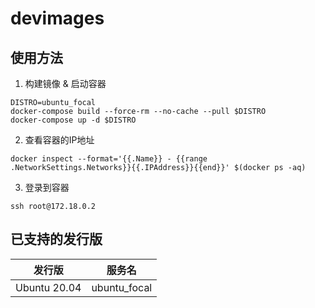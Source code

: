 # devimages

## 使用方法

1. 构建镜像 & 启动容器

```
DISTRO=ubuntu_focal
docker-compose build --force-rm --no-cache --pull $DISTRO
docker-compose up -d $DISTRO
```

2. 查看容器的IP地址

```
docker inspect --format='{{.Name}} - {{range .NetworkSettings.Networks}}{{.IPAddress}}{{end}}' $(docker ps -aq)
```

3. 登录到容器

```
ssh root@172.18.0.2
```

## 已支持的发行版

| 发行版       | 服务名       |
| ------------ | ------------ |
| Ubuntu 20.04 | ubuntu_focal |

